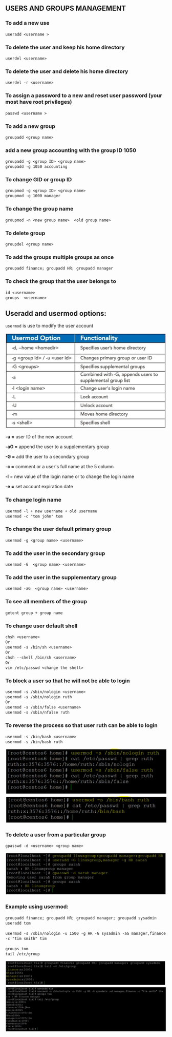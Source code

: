 ## USERS AND GROUPS MANAGEMENT

### To add a new use
```
useradd <username >
```

### To delete the user and keep his home directory 
```
userdel <username>
```

### To delete the user and delete his home directory 
```
userdel -r <username>
```

### To assign a password to a new and reset user password (your most have root privileges)
```
passwd <username >
```

### To add a new group
```
groupadd <group name>
```

### add a new group accounting with the group ID 1050
```
groupadd -g <group ID> <group name>
groupadd -g 1050 accounting
```

### To change GID or group ID
```
groupmod -g <group ID> <group name>
groupmod -g 1000 manager
```

### To change the group name
```
groupmod -n <new group name>  <old group name>
```

### To delete group
```
groupdel <group name>
```

### To add the groups multiple groups as once
```
groupadd finance; groupadd HR; groupadd manager
```

### To check the group that the user belongs to
```
id <username>
groups  <username>
```

## Useradd and usermod options:
`usermod` is use to modify the user account

![](/images/u1.JPG)


**-u =** user ID of the new account

**-aG =** append the user to a supplementary group

**-G =** add the user to a secondary group

**-c =** comment or a user's full name at the 5 column

**-l** = new value of the login name or to change the login name

**-e =** set account expiration date 

### To change login name
```
usermod -l + new username + old username
usermod -c "tom john" tom
```

### To change the user default primary group
``` 
usermod -g <group name> <username>
```

### To add the user in the secondary group
```
usermod -G  <group name> <username>
```

### To add the user in the supplementary group
```
usermod -aG  <group name> <username>
```

### To see all members of the group
```
getent group + group name
```

### To change user default shell 
```
chsh <username>
Or
usermod -s /bin/sh <username>
Or
chsh --shell /bin/sh <username>
Or
vim /etc/passwd <change the shell>
```

### To block a user so that he will not be able to login
```
usermod -s /sbin/nologin <username>
usermod -s /sbin/nologin ruth
Or
usermod -s /sbin/false <username>
usermod -s /sbin/nfalse ruth
```

### To reverse the process so that user ruth can be able to login
```
usermod -s /bin/bash <username>
usermod -s /bin/bash ruth
```
![](/images/u2.JPG)

### To delete a user from a particular group 
```
gpasswd -d <username> <group name>
```
![](/images/u3.JPG)

### Example using usermod: 
```
groupadd finance; groupadd HR; groupadd manager; groupadd sysadmin
useradd tom

usermod -s /sbin/nologin -u 1500 -g HR -G sysadmin -aG manager,finance -c "tim smith" tim

groups tom
tail /etc/group
```
![](/images/u4.JPG)
